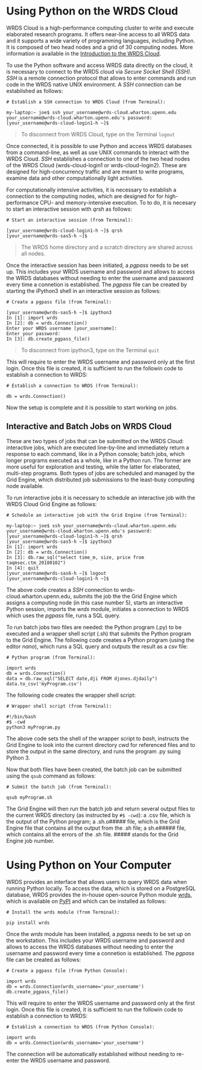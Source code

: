 # Using Python on the WRDS Cloud

WRDS Cloud is a high-performance computing cluster to write and execute elaborated research programs. It offers near-line access to all WRDS data and it supports a wide variety of programming languages, including Python. It is composed of two head nodes and a grid of 30 computing nodes. More information is available in the [Introduction to the WRDS Cloud](https://wrds-www.wharton.upenn.edu/pages/support/the-wrds-cloud/introduction-wrds-cloud/). 

To use the Python software and access WRDS data directly on the cloud, it is necessary to connect to the WRDS cloud via *Secure Socket Shell (SSH)*. *SSH* is a remote connection protocol that allows to enter commands and run code in the WRDS native UNIX environment. A *SSH* connection can be established as follows:

```
# Establish a SSH connection to WRDS Cloud (from Terminal):

my-laptop:~ joe$ ssh your_username@wrds-cloud.wharton.upenn.edu
your_username@wrds-cloud.wharton.upenn.edu's password:
[your_username@wrds-cloud-login1-h ~]$
```

> To disconnect from WRDS Cloud, type on the Terminal `logout`

Once connected, it is possible to use Python and access WRDS databases from a command-line, as well as use UNIX commands to interact with the WRDS Cloud. *SSH* establishes a connection to one of the two head nodes of the WRDS Cloud (wrds-cloud-login1 or wrds-cloud-login2). These are designed for high-concurrency traffic and are meant to write programs, examine data and other computationally light activities. 


For computationally intensive activities, it is necessary to establish a connection to the computing nodes, which are designed for for high-performance CPU- and memory-intensive execution. To to do, it is necesary to start an interactive session with *qrsh* as follows:

```
# Start an interactive session (from Terminal):

[your_username@wrds-cloud-login1-h ~]$ qrsh
[your_username@wrds-sas5-h ~]$
```

>The WRDS home directory and a scratch directory are shared across all nodes.

Once the interactive session has been initiated, a *pgpass* needs to be set up. This includes your WRDS username and password and allows to access the WRDS databases without needing to enter the username and password every time a connetion is established. The *pgpass* file can be created by starting the iPython3 shell in an interactive session as follows:

```
# Create a pgpass file (from Terminal):

[your_username@wrds-sas5-h ~]$ ipython3
In [1]: import wrds
In [2]: db = wrds.Connection()
Enter your WRDS username [your_username]:
Enter your password:
In [3]: db.create_pgpass_file()
```

> To disconnect from ipython3, type on the Terminal `quit`

This will require to enter the WRDS username and password only at the first login. Once this file is created, it is sufficient to run the followin code to establish a connection to WRDS:

```
# Establish a connection to WRDS (from Terminal):

db = wrds.Connection()
```

Now the setup is complete and it is possible to start working on jobs. 

## Interactive and Batch Jobs on WRDS Cloud

These are two types of jobs that can be submitted on the WRDS Cloud: interactive jobs, which are executed line-by-line and immediately return a response to each command, like in a Python console; batch jobs, which longer programs executed as a whole, like in a Python run. The former are more useful for exploration and testing, while the latter for elaborated, multi-step programs. Both types of jobs are scheduled and managed by the Grid Engine, which distributed job submissions to the least-busy computing node available. 

To run interactive jobs it is necessary to schedule an interactive job with the WRDS Cloud Grid Engine as follows:

```
# Schedule an interactive job with the Grid Engine (from Terminal):

my-laptop:~ joe$ ssh your_username@wrds-cloud.wharton.upenn.edu
your_username@wrds-cloud.wharton.upenn.edu's password:
[your_username@wrds-cloud-login1-h ~]$ qrsh
[your_username@wrds-sas5-h ~]$ ipython3
In [1]: import wrds
In [2]: db = wrds.Connection()
In [3]: db.raw_sql("select time_m, size, price from taqmsec.ctm_20180102")
In [4]: quit
[your_username@wrds-sas6-h ~]$ logout
[your_username@wrds-cloud-login1-h ~]$
```

The above code creates a *SSH* connection to wrds-cloud.wharton.upenn.edu, submits the job the the Grid Engine which assigns a computing node (in this case number 5), starts an interactive Python session, imports the *wrds* module, initiates a connection to WRDS which uses the *pgpass* file, runs a SQL query.

To run batch jobs two files are needed: the Python program (.py) to be executed and a wrapper shell script (.sh) that submits the Python program to the Grid Engine. The following code creates a Python program (using the editor *nano*), which runs a SQL query and outputs the result as a csv file:

```
# Python program (from Terminal):

import wrds
db = wrds.Connection()
data = db.raw_sql("SELECT date,dji FROM djones.djdaily")
data.to_csv('myProgram.csv')
```

The following code creates the wrapper shell script:

```
# Wrapper shell script (from Terminal):

#!/bin/bash
#$ -cwd
python3 myProgram.py
```

The above code sets the shell of the wrapper script to *bash*, instructs the Grid Engine to look into the current directory *cwd* for referenced files and to store the output in the same directory, and runs the program .py suing Python 3. 

Now that both files have been created, the batch job can be submitted using the `qsub` command as follows:

```
# Submit the batch job (from Terminal):

qsub myProgram.sh
```

The Grid Engine will then run the batch job and return several output files to the current WRDS directory (as instructed by `#$ -cwd`): a .csv file, which is the output of the Python program; a .sh.o##### file, which is the Grid Engine file that contains all the output from the .sh file; a sh.e##### file, which contains all the errors of the .sh file. ##### stands for the Grid Engine job number.

# Using Python on Your Computer

WRDS provides an interface that allows users to query WRDS data when running Python locally. To access the data, which is stored on a PostgreSQL database, WRDS provides the in-house open-source Python module [wrds](https://github.com/wharton/wrds), which is available on [PyPI](https://pypi.org) and which can be installed as follows:

```
# Install the wrds module (from Terminal):

pip install wrds
```

Once the *wrds* module has been installed, a *pgpass* needs to be set up on the workstation. This includes your WRDS username and password and allows to access the WRDS databases without needing to enter the username and password every time a connetion is established. The *pgpass* file can be created as follows:

```
# Create a pgpass file (from Python Console):

import wrds
db = wrds.Connection(wrds_username='your_username')
db.create_pgpass_file()
```

This will require to enter the WRDS username and password only at the first login. Once this file is created, it is sufficient to run the followin code to establish a connection to WRDS:

```
# Establish a connection to WRDS (from Python Console):

import wrds
db = wrds.Connection(wrds_username='your_username')
```

The connection will be automatically established without needing to re-enter the WRDS username and password.
